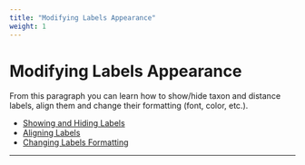 ```yaml
---
title: "Modifying Labels Appearance"
weight: 1
---
```



# Modifying Labels Appearance

From this paragraph you can learn how to show/hide taxon and distance labels, align them and change their formatting (font, color, etc.).

*   [Showing and Hiding Labels](showing-and-hiding-labels.md)
*   [Aligning Labels](aligning-labels.md)
*   [Changing Labels Formatting](changing-labels-formatting.md)

  

---------------------------------------------------------------------------------------------------------------------------------------------------------------------------------------------------------------
